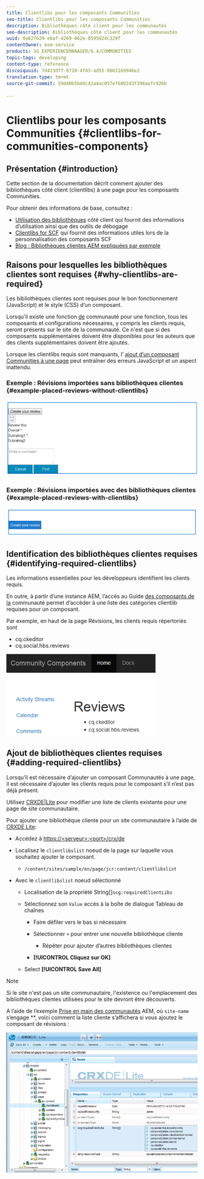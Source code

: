 ```yaml
---
title: Clientlibs pour les composants Communities
seo-title: Clientlibs pour les composants Communities
description: Bibliothèques côté client pour les communautés
seo-description: Bibliothèques côté client pour les communautés
uuid: 0a62f629-e6af-4269-862e-0595824c329f
contentOwner: msm-service
products: SG_EXPERIENCEMANAGER/6.4/COMMUNITIES
topic-tags: developing
content-type: reference
discoiquuid: 7d423dff-8710-4f43-ad55-8863169946e2
translation-type: tm+mt
source-git-commit: 59d40b5bddc42a4ac057ef600243f396aefc926b

---
```



# Clientlibs pour les composants Communities {#clientlibs-for-communities-components}

## Présentation {#introduction}

Cette section de la documentation décrit comment ajouter des bibliothèques côté client (clientlibs) à une page pour les composants Communities.

Pour obtenir des informations de base, consultez :

* [Utilisation des bibliothèques](../../help/sites-developing/clientlibs.md) côté client qui fournit des informations d’utilisation ainsi que des outils de débogage
* [Clientlibs for SCF](client-customize.md#clientlibs) qui fournit des informations utiles lors de la personnalisation des composants SCF
* [Blog : Bibliothèques clientes AEM expliquées par exemple](https://blogs.adobe.com/experiencedelivers/experience-management/clientlibs-explained-example/)

## Raisons pour lesquelles les bibliothèques clientes sont requises {#why-clientlibs-are-required}

Les bibliothèques clientes sont requises pour le bon fonctionnement (JavaScript) et le style (CSS) d’un composant.

Lorsqu’il existe une fonction [de](functions.md) communauté pour une fonction, tous les composants et configurations nécessaires, y compris les clients requis, seront présents sur le site de la communauté. Ce n&#39;est que si des composants supplémentaires doivent être disponibles pour les auteurs que des clients supplémentaires doivent être ajoutés.

Lorsque les clientlibs requis sont manquants, l’ [ajout d’un composant Communities à une page](author-communities.md) peut entraîner des erreurs JavaScript et un aspect inattendu.

### Exemple : Révisions importées sans bibliothèques clientes {#example-placed-reviews-without-clientlibs}

![chlimage_1-244](assets/chlimage_1-244.png)

### Exemple : Révisions importées avec des bibliothèques clientes {#example-placed-reviews-with-clientlibs}

![chlimage_1-245](assets/chlimage_1-245.png)

## Identification des bibliothèques clientes requises {#identifying-required-clientlibs}

Les informations essentielles pour les développeurs identifient les clients requis.

En outre, à partir d’une instance AEM, l’accès au Guide [des composants de la](components-guide.md) communauté permet d’accéder à une liste des catégories clientlib requises pour un composant.

Par exemple, en haut de la page [](http://localhost:4502/content/community-components/en/reviews.html) Révisions, les clients requis répertoriés sont

* cq.ckeditor
* cq.social.hbs.reviews

![chlimage_1-246](assets/chlimage_1-246.png)

## Ajout de bibliothèques clientes requises {#adding-required-clientlibs}

Lorsqu’il est nécessaire d’ajouter un composant Communautés à une page, il est nécessaire d’ajouter les clients requis pour le composant s’il n’est pas déjà présent.

Utilisez [CRXDE|Lite](#using-crxde-lite) pour modifier une liste de clients existante pour une page de site communautaire.

Pour ajouter une bibliothèque cliente pour un site communautaire à l’aide de [CRXDE Lite](../../help/sites-developing/developing-with-crxde-lite.md):

* Accédez à [https://&lt;serveur>:&lt;port>/crx/de](http://localhost:4502/crx/de)
* Localisez le `clientlibslist` noeud de la page sur laquelle vous souhaitez ajouter le composant.

   * `/content/sites/sample/en/page/jcr:content/clientlibslist`

* Avec le `clientlibslist` noeud sélectionné

   * Localisation de la propriété String[]`scg:requiredClientLibs`
   * Sélectionnez son `Value` accès à la boîte de dialogue Tableau de chaînes

      * Faire défiler vers le bas si nécessaire
      * Sélectionner `+` pour entrer une nouvelle bibliothèque cliente

         * Répéter pour ajouter d’autres bibliothèques clientes
      * **[!UICONTROL Cliquez sur OK]**
   * Select **[!UICONTROL Save All]**



>[!NOTE]
>
>Si le site n&#39;est pas un site communautaire, l&#39;existence ou l&#39;emplacement des bibliothèques clientes utilisées pour le site devront être découverts.

A l’aide de l’exemple [Prise en main des communautés](getting-started.md) AEM, où `site-name` s’engage **, voici comment la liste cliente s’affichera si vous ajoutez le composant de révisions :

![chlimage_1-247](assets/chlimage_1-247.png)

